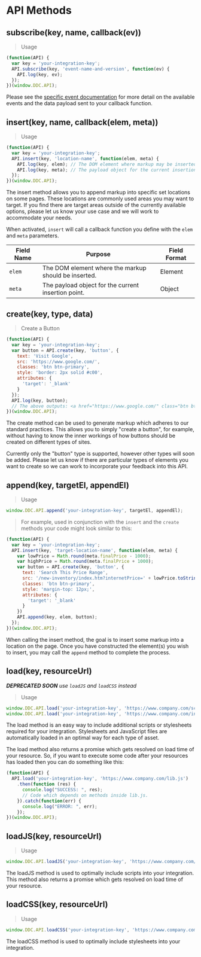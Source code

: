 # API Methods

## subscribe(key, name, callback(ev))

> Usage

```JavaScript
(function(API) {
  var key = 'your-integration-key';
  API.subscribe(key, 'event-name-and-version', function(ev) {
    API.log(key, ev);
  });
})(window.DDC.API);
```
Please see the <a href="#event-subscriptions">specific event documentation</a> for more detail on the available events and the data payload sent to your callback function.

## insert(key, name, callback(elem, meta))

> Usage

```javascript
(function(API) {
  var key = 'your-integration-key';
  API.insert(key, 'location-name', function(elem, meta) {
    API.log(key, elem); // The DOM element where markup may be inserted.
    API.log(key, meta); // The payload object for the current insertion point.
  });
})(window.DDC.API);
```

The insert method allows you to append markup into specific set locations on some pages. These locations are commonly used areas you may want to target. If you find there are target areas outside of the currently available options, please let us know your use case and we will work to accommodate your needs.

When activated, `insert` will call a callback function you define with the `elem` and `meta` parameters.

Field Name | Purpose | Field Format
-------------- | -------------- | --------------
`elem` | The DOM element where the markup should be inserted. | Element
`meta` | The payload object for the current insertion point. | Object

## create(key, type, data)

> Create a Button

```javascript
(function(API) {
  var key = 'your-integration-key';
  var button = API.create(key, 'button', {
    text: 'Visit Google',
    src: 'https://www.google.com/',
    classes: 'btn btn-primary',
    style: 'border: 2px solid #c00',
    attributes: {
      'target': '_blank'
    }
  });
  API.log(key, button);
  // The above outputs: <a href="https://www.google.com/" class="btn btn-primary" style="border: 2px solid rgb(204, 0, 0);">Visit Google</a>
})(window.DDC.API);
```

The create method can be used to generate markup which adheres to our standard practices. This allows you to simply "create a button", for example, without having to know the inner workings of how buttons should be created on different types of sites.

Currently only the "button" type is supported, however other types will soon be added. Please let us know if there are particular types of elements you want to create so we can work to incorporate your feedback into this API.

## append(key, targetEl, appendEl)

> Usage

```javascript
window.DDC.API.append('your-integration-key', targetEl, appendEl);
```

> For example, used in conjunction with the `insert` and the `create` methods your code might look similar to this:

```javascript
(function(API) {
  var key = 'your-integration-key';
  API.insert(key, 'target-location-name', function(elem, meta) {
    var lowPrice = Math.round(meta.finalPrice - 1000);
    var highPrice = Math.round(meta.finalPrice + 1000);
    var button = API.create(key, 'button', {
      text: 'Search This Price Range',
      src: '/new-inventory/index.htm?internetPrice=' + lowPrice.toString() + '-' + highPrice.toString(),
      classes: 'btn btn-primary',
      style: 'margin-top: 12px;',
      attributes: {
        'target': '_blank'
      }
    })
    API.append(key, elem, button);
  });
})(window.DDC.API);
```

When calling the insert method, the goal is to insert some markup into a location on the page. Once you have constructed the element(s) you wish to insert, you may call the `append` method to complete the process.

## load(key, resourceUrl)
***DEPRECATED SOON**  use `loadJS` and `loadCSS` instead*

> Usage

```javascript
window.DDC.API.load('your-integration-key', 'https://www.company.com/script.js'); // Loads a JavaScript file
window.DDC.API.load('your-integration-key', 'https://www.company.com/integration.css'); // Loads a CSS stylesheet
```

The load method is an easy way to include additional scripts or stylesheets required for your integration. Stylesheets and JavaScript files are automatically loaded in an optimal way for each type of asset.

The load method also returns a promise which gets resolved on load time of your resource. So, if you want to execute some code after your resources has loaded then you can do something like this:
```javascript
(function(API) {
  API.load('your-integration-key', 'https://www.company.com/lib.js')
    .then(function (res) {
      console.log("SUCCESS: ", res);
      // Code which depends on methods inside lib.js.
    }).catch(function(err) {
      console.log("ERROR: ", err);
    });
})(window.DDC.API);
```

## loadJS(key, resourceUrl)

> Usage

```javascript
window.DDC.API.loadJS('your-integration-key', 'https://www.company.com/script.js'); // Loads a JavaScript file
```
The loadJS method is used to optimally include scripts into your integration. This method also returns a promise which gets resolved on load time of your resource.

## loadCSS(key, resourceUrl)

> Usage

```javascript
window.DDC.API.loadCSS('your-integration-key', 'https://www.company.com/integration.css'); // Loads a CSS stylesheet
```
The loadCSS method is used to optimally include stylesheets into your integration. 
